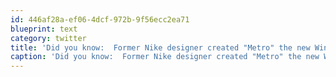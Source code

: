 ```yaml
---
id: 446af28a-ef06-4dcf-972b-9f56ecc2ea71
blueprint: text
category: twitter
title: 'Did you know:  Former Nike designer created "Metro" the new WinMobile7 UI: http://tinyurl.com/y9wjz4a'
caption: 'Did you know:  Former Nike designer created "Metro" the new WinMobile7 UI: http://tinyurl.com/y9wjz4a'
---
```

